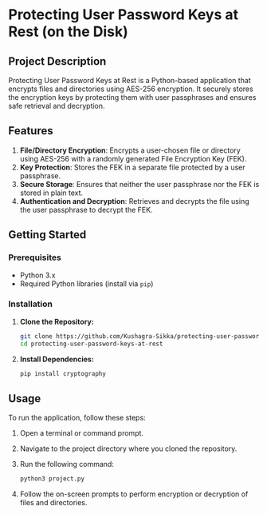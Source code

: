 # Protecting User Password Keys at Rest (on the Disk)

## Project Description

Protecting User Password Keys at Rest is a Python-based application that encrypts files and directories using AES-256 encryption. It securely stores the encryption keys by protecting them with user passphrases and ensures safe retrieval and decryption.

## Features

1. **File/Directory Encryption**: Encrypts a user-chosen file or directory using AES-256 with a randomly generated File Encryption Key (FEK).
2. **Key Protection**: Stores the FEK in a separate file protected by a user passphrase.
3. **Secure Storage**: Ensures that neither the user passphrase nor the FEK is stored in plain text.
4. **Authentication and Decryption**: Retrieves and decrypts the file using the user passphrase to decrypt the FEK.

## Getting Started

### Prerequisites

- Python 3.x
- Required Python libraries (install via `pip`)

### Installation

1. **Clone the Repository:**

   ```bash
   git clone https://github.com/Kushagra-Sikka/protecting-user-password-keys-at-rest.git
   cd protecting-user-password-keys-at-rest

2. **Install Dependencies:**
   ```bash
   pip install cryptography

## Usage

To run the application, follow these steps:

1. Open a terminal or command prompt.
2. Navigate to the project directory where you cloned the repository.
3. Run the following command:

   ```bash
   python3 project.py
   ```

4. Follow the on-screen prompts to perform encryption or decryption of files and directories.

